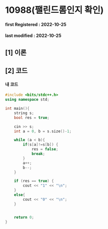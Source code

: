 # 10988(팰린드롬인지 확인)

#### **first Registered : 2022-10-25**

#### last modified : **2022-10-25**

## \[1] 이론

## \[2] 코드

#### 내 코드

```cpp
#include <bits/stdc++.h>
using namespace std;

int main(){
    string s;
    bool res = true;

    cin >> s;
    int a = 0, b = s.size()-1;

    while (a < b){
        if(s[a]!=s[b]) {
            res = false;
            break;
        }
        a++;
        b--;
    }

    if (res == true) {
        cout << "1" << "\n";
    }
    else{
        cout << "0" << "\n";
    }


    return 0;
}

```
